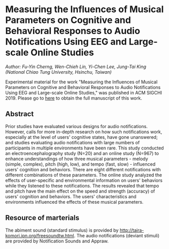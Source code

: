# Measuring the Influences of Musical Parameters on Cognitive and Behavioral Responses to Audio Notifications Using EEG and Large-scale Online Studies
*Author: Fu-Yin Cherng, Wen-Chieh Lin, Yi-Chen Lee, Jung-Tai King (National Chiao Tung University, Hsinchu, Taiwan)*

Experimental material for the work "Measuring the Influences of Musical Parameters on Cognitive and Behavioral Responses to Audio Notifications Using EEG and Large-scale Online Studies," was published in ACM SIGCHI 2019. Please go to [here](https://dl.acm.org/doi/10.1145/3290605.3300639) to obtain the full manuscript of this work.

## Abstract
Prior studies have evaluated various designs for audio notifications. However, calls for more in-depth research on how such notifications work, especially at the level of users' cognitive states, have gone unanswered; and studies evaluating audio notifications with large numbers of participants in multiple environments have been rare. This study conducted an electroencephalography study (N=20) and an online study (N=967) to enhance understandings of how three musical parameters - melody (simple, complex), pitch (high, low), and tempo (fast, slow) - influenced users' cognition and behaviors. There are eight different notifications with different combinations of these parameters. The online study analyzed the effects of user-specific and environmental information on users' behaviors while they listened to these notifications. The results revealed that tempo and pitch have the main effect on the speed and strength (accuracy) of users' cognition and behaviors. The users' characteristics and environments influenced the effects of these musical parameters.

## Resource of marterials 
The abiment sound (standard stimulus) is provided by http://taira-komori.jpn.org/freesoundtw.html.
The audio notifications (deviant stimuli) are provided by Notification Sounds and Appraw.
